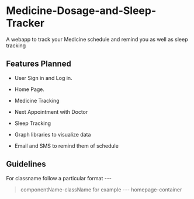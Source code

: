 

# Medicine-Dosage-and-Sleep-Tracker

A webapp to track your Medicine schedule and remind you as well as sleep tracking

  

## Features Planned

- User Sign in and Log in.

- Home Page.

- Medicine Tracking

- Next Appointment with Doctor

- Sleep Tracking

- Graph libraries to visualize data

- Email and SMS to remind them of schedule

  

## Guidelines
For classname follow a particular format ---

> componentName-className
> for example --- homepage-container
